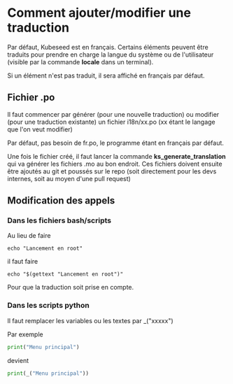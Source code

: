 # Comment ajouter/modifier une traduction

Par défaut, Kubeseed est en français. Certains éléments peuvent être traduits pour prendre en charge la langue du système ou de l'utilisateur (visible par la commande **locale** dans un terminal).

Si un élément n'est pas traduit, il sera affiché en français par défaut.

## Fichier .po

Il faut commencer par générer (pour une nouvelle traduction) ou modifier (pour une traduction existante) un fichier i18n/xx.po (xx étant le langage que l'on veut modifier)

Par défaut, pas besoin de fr.po, le programme étant en français par défaut.

Une fois le fichier créé, il faut lancer la commande **ks_generate_translation** qui va générer les fichiers .mo au bon endroit. Ces fichiers doivent ensuite être ajoutés au git et poussés sur le repo (soit directement pour les devs internes, soit au moyen d'une pull request)

## Modification des appels

### Dans les fichiers bash/scripts

Au lieu de faire 

```shell
echo "Lancement en root"
```

il faut faire 

```shell 
echo "$(gettext "Lancement en root")"
```

Pour que la traduction soit prise en compte.

### Dans les scripts python

Il faut remplacer les variables ou les textes par _("xxxxx")

Par exemple 

```python  
print("Menu principal")
```

devient

```python 
print(_("Menu principal"))
```